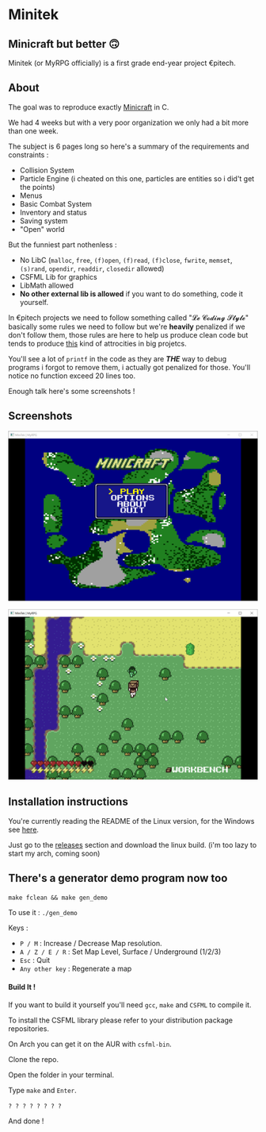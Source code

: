 # Minitek

## Minicraft but better :upside_down_face:

Minitek (or MyRPG officially) is a first grade end-year project €pitech.

## About

The goal was to reproduce exactly [Minicraft](http://ludumdare.com/compo/2011/12/17/minicraft/) in C.

We had 4 weeks but with a very poor organization we only had a bit more than one week.

The subject is 6 pages long so here's a summary of the requirements and constraints :

- Collision System
- Particle Engine (i cheated on this one, particles are entities so i did't get the points)
- Menus
- Basic Combat System
- Inventory and status
- Saving system
- "Open" world

But the funniest part nothenless :

- No LibC (`malloc`, `free`, `(f)open`, `(f)read`, `(f)close`, `fwrite`, `memset`, `(s)rand`, `opendir`, `readdir`, `closedir` allowed)
- CSFML Lib for graphics
- LibMath allowed
- **No other external lib is allowed** if you want to do something, code it yourself.

In €pitech projects we need to follow something called "𝓛𝓮 𝓒𝓸𝓭𝓲𝓷𝓰 𝓢𝓽𝔂𝓵𝓮" basically some rules we need to follow but we're **heavily** penalized if we don't follow them, those rules are here to help us produce clean code but tends to produce [this](https://github.com/hollowshiroyuki/minitek/blob/2040ebb1de829b145a84992a8e4e50895295996a/sources/tiles/grass/grass_render.c#L44) kind of attrocities in big projetcs.

You'll see a lot of `printf` in the code as they are ***THE*** way to debug programs i forgot to remove them, i actually got penalized for those. You'll notice no function exceed 20 lines too.

Enough talk here's some screenshots !

## Screenshots

![Main Menu](screenshots/main_menu.png)

![In game](screenshots/game.png)

## Installation instructions

You're currently reading the README of the Linux version, for the Windows see [here](https://github.com/hollowshiroyuki/minitek/tree/windows).

Just go to the [releases](https://github.com/hollowshiroyuki/minitek/releases/) section and download the linux build. (i'm too lazy to start my arch, coming soon)

## There's a generator demo program now too

`make fclean && make gen_demo`

To use it : `./gen_demo`

Keys :
- `P / M` : Increase / Decrease Map resolution.
- `A / Z / E / R` : Set Map Level, Surface / Underground (1/2/3)
- `Esc` : Quit
- `Any other key` : Regenerate a map

#### Build It !

If you want to build it yourself you'll need `gcc`, `make` and `CSFML` to compile it.

To install the CSFML library please refer to your distribution package repositories.

On Arch you can get it on the AUR with `csfml-bin`.

Clone the repo.

Open the folder in your terminal.

Type `make` and `Enter`.

`? ? ? ? ? ? ? ?`

And done !
